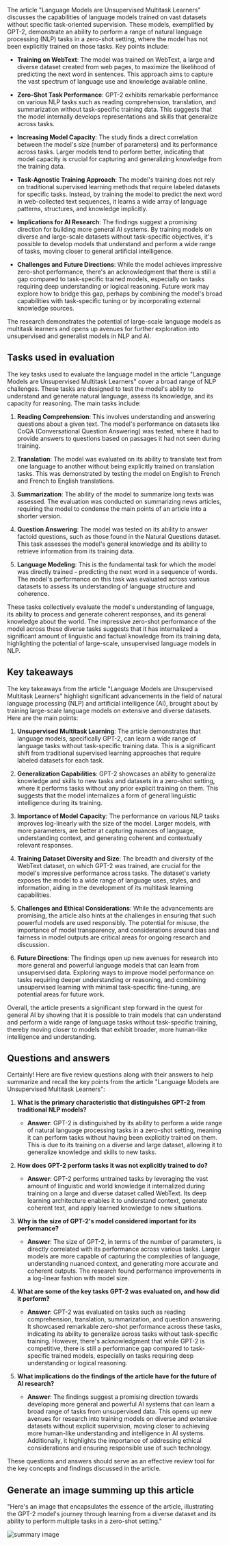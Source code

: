 The article "Language Models are Unsupervised Multitask Learners" discusses the capabilities of language models trained on vast datasets without specific task-oriented supervision. These models, exemplified by GPT-2, demonstrate an ability to perform a range of natural language processing (NLP) tasks in a zero-shot setting, where the model has not been explicitly trained on those tasks. Key points include:

- **Training on WebText**: The model was trained on WebText, a large and diverse dataset created from web pages, to maximize the likelihood of predicting the next word in sentences. This approach aims to capture the vast spectrum of language use and knowledge available online.

- **Zero-Shot Task Performance**: GPT-2 exhibits remarkable performance on various NLP tasks such as reading comprehension, translation, and summarization without task-specific training data. This suggests that the model internally develops representations and skills that generalize across tasks.

- **Increasing Model Capacity**: The study finds a direct correlation between the model's size (number of parameters) and its performance across tasks. Larger models tend to perform better, indicating that model capacity is crucial for capturing and generalizing knowledge from the training data.

- **Task-Agnostic Training Approach**: The model's training does not rely on traditional supervised learning methods that require labeled datasets for specific tasks. Instead, by training the model to predict the next word in web-collected text sequences, it learns a wide array of language patterns, structures, and knowledge implicitly.

- **Implications for AI Research**: The findings suggest a promising direction for building more general AI systems. By training models on diverse and large-scale datasets without task-specific objectives, it's possible to develop models that understand and perform a wide range of tasks, moving closer to general artificial intelligence.

- **Challenges and Future Directions**: While the model achieves impressive zero-shot performance, there's an acknowledgment that there is still a gap compared to task-specific trained models, especially on tasks requiring deep understanding or logical reasoning. Future work may explore how to bridge this gap, perhaps by combining the model's broad capabilities with task-specific tuning or by incorporating external knowledge sources.

The research demonstrates the potential of large-scale language models as multitask learners and opens up avenues for further exploration into unsupervised and generalist models in NLP and AI.

## Tasks used in evaluation

The key tasks used to evaluate the language model in the article "Language Models are Unsupervised Multitask Learners" cover a broad range of NLP challenges. These tasks are designed to test the model's ability to understand and generate natural language, assess its knowledge, and its capacity for reasoning. The main tasks include:

1. **Reading Comprehension**: This involves understanding and answering questions about a given text. The model's performance on datasets like CoQA (Conversational Question Answering) was tested, where it had to provide answers to questions based on passages it had not seen during training.

2. **Translation**: The model was evaluated on its ability to translate text from one language to another without being explicitly trained on translation tasks. This was demonstrated by testing the model on English to French and French to English translations.

3. **Summarization**: The ability of the model to summarize long texts was assessed. The evaluation was conducted on summarizing news articles, requiring the model to condense the main points of an article into a shorter version.

4. **Question Answering**: The model was tested on its ability to answer factoid questions, such as those found in the Natural Questions dataset. This task assesses the model's general knowledge and its ability to retrieve information from its training data.

5. **Language Modeling**: This is the fundamental task for which the model was directly trained - predicting the next word in a sequence of words. The model's performance on this task was evaluated across various datasets to assess its understanding of language structure and coherence.

These tasks collectively evaluate the model's understanding of language, its ability to process and generate coherent responses, and its general knowledge about the world. The impressive zero-shot performance of the model across these diverse tasks suggests that it has internalized a significant amount of linguistic and factual knowledge from its training data, highlighting the potential of large-scale, unsupervised language models in NLP.

## Key takeaways

The key takeaways from the article "Language Models are Unsupervised Multitask Learners" highlight significant advancements in the field of natural language processing (NLP) and artificial intelligence (AI), brought about by training large-scale language models on extensive and diverse datasets. Here are the main points:

1. **Unsupervised Multitask Learning**: The article demonstrates that language models, specifically GPT-2, can learn a wide range of language tasks without task-specific training data. This is a significant shift from traditional supervised learning approaches that require labeled datasets for each task.

2. **Generalization Capabilities**: GPT-2 showcases an ability to generalize knowledge and skills to new tasks and datasets in a zero-shot setting, where it performs tasks without any prior explicit training on them. This suggests that the model internalizes a form of general linguistic intelligence during its training.

3. **Importance of Model Capacity**: The performance on various NLP tasks improves log-linearly with the size of the model. Larger models, with more parameters, are better at capturing nuances of language, understanding context, and generating coherent and contextually relevant responses.

4. **Training Dataset Diversity and Size**: The breadth and diversity of the WebText dataset, on which GPT-2 was trained, are crucial for the model's impressive performance across tasks. The dataset's variety exposes the model to a wide range of language uses, styles, and information, aiding in the development of its multitask learning capabilities.

5. **Challenges and Ethical Considerations**: While the advancements are promising, the article also hints at the challenges in ensuring that such powerful models are used responsibly. The potential for misuse, the importance of model transparency, and considerations around bias and fairness in model outputs are critical areas for ongoing research and discussion.

6. **Future Directions**: The findings open up new avenues for research into more general and powerful language models that can learn from unsupervised data. Exploring ways to improve model performance on tasks requiring deeper understanding or reasoning, and combining unsupervised learning with minimal task-specific fine-tuning, are potential areas for future work.

Overall, the article presents a significant step forward in the quest for general AI by showing that it is possible to train models that can understand and perform a wide range of language tasks without task-specific training, thereby moving closer to models that exhibit broader, more human-like intelligence and understanding.

## Questions and answers

Certainly! Here are five review questions along with their answers to help summarize and recall the key points from the article "Language Models are Unsupervised Multitask Learners":

1. **What is the primary characteristic that distinguishes GPT-2 from traditional NLP models?**
   - **Answer**: GPT-2 is distinguished by its ability to perform a wide range of natural language processing tasks in a zero-shot setting, meaning it can perform tasks without having been explicitly trained on them. This is due to its training on a diverse and large dataset, allowing it to generalize knowledge and skills to new tasks.

2. **How does GPT-2 perform tasks it was not explicitly trained to do?**
   - **Answer**: GPT-2 performs untrained tasks by leveraging the vast amount of linguistic and world knowledge it internalized during training on a large and diverse dataset called WebText. Its deep learning architecture enables it to understand context, generate coherent text, and apply learned knowledge to new situations.

3. **Why is the size of GPT-2's model considered important for its performance?**
   - **Answer**: The size of GPT-2, in terms of the number of parameters, is directly correlated with its performance across various tasks. Larger models are more capable of capturing the complexities of language, understanding nuanced context, and generating more accurate and coherent outputs. The research found performance improvements in a log-linear fashion with model size.

4. **What are some of the key tasks GPT-2 was evaluated on, and how did it perform?**
   - **Answer**: GPT-2 was evaluated on tasks such as reading comprehension, translation, summarization, and question answering. It showcased remarkable zero-shot performance across these tasks, indicating its ability to generalize across tasks without task-specific training. However, there's acknowledgment that while GPT-2 is competitive, there is still a performance gap compared to task-specific trained models, especially on tasks requiring deep understanding or logical reasoning.

5. **What implications do the findings of the article have for the future of AI research?**
   - **Answer**: The findings suggest a promising direction towards developing more general and powerful AI systems that can learn a broad range of tasks from unsupervised data. This opens up new avenues for research into training models on diverse and extensive datasets without explicit supervision, moving closer to achieving more human-like understanding and intelligence in AI systems. Additionally, it highlights the importance of addressing ethical considerations and ensuring responsible use of such technology.

These questions and answers should serve as an effective review tool for the key concepts and findings discussed in the article.

## Generate an image summing up this article

"Here's an image that encapsulates the essence of the article, illustrating the GPT-2 model's journey through learning from a diverse dataset and its ability to perform multiple tasks in a zero-shot setting."

![summary image](../assets/gpt2-summary-image.webp)
